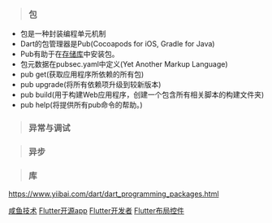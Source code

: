> ### 包

* 包是一种封装编程单元机制
* Dart的包管理器是Pub(Cocoapods for iOS, Gradle for Java)
* Pub有助于在[存储库](https://pub.dartlang.org)中安装包。
* 包元数据在pubsec.yaml中定义(Yet Another Markup Language)
* pub get(获取应用程序所依赖的所有包)
* pub upgrade(将所有依赖项升级到较新版本)
* pub build(用于构建Web应用程序，创建一个包含所有相关脚本的构建文件夹)
* pub help(将提供所有pub命令的帮助。)


> ### 异常与调试

> ### 异步

> ### 库




https://www.yiibai.com/dart/dart_programming_packages.html

[咸鱼技术](https://www.jianshu.com/u/cf5c0e4b1111)
[Flutter开源app](https://itsallwidgets.com/)
[Flutter开发者]( http://flutter.link/)
[Flutter布局控件](https://juejin.im/post/5bab35ff5188255c3272c228)